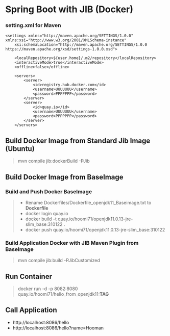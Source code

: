 # Spring Boot with JIB (Docker)

### setting.xml for Maven

    <settings xmlns="http://maven.apache.org/SETTINGS/1.0.0" xmlns:xsi="http://www.w3.org/2001/XMLSchema-instance" 
        xsi:schemaLocation="http://maven.apache.org/SETTINGS/1.0.0 https://maven.apache.org/xsd/settings-1.0.0.xsd">
        
        <localRepository>${user.home}/.m2/repository</localRepository>
	    <interactiveMode>true</interactiveMode>
	    <offline>false</offline>
        
        <servers>
            <server>
                <id>registry.hub.docker.com</id>
                <username>UUUUUUU</username>
                <password>PPPPPPP</password>
            </server>
            <server>
                <id>quay.io</id>
                <username>UUUUUUU</username>
                <password>PPPPPPP</password>
            </server>		
        </servers>

## Build Docker Image from Standard Jib Image (Ubuntu)
> mvn compile jib:dockerBuild -PJib

## Build Docker Image from BaseImage

### Build and Push Docker BaseImage
> - Rename Dockerfiles/Dockerfile_openjdk11_Baseimage.txt to **Dockerfile**
> - docker login quay.io
> - docker build -t quay.io/hoomi71/openjdk11.0.13-jre-slim_base:310122 .
> - docker push quay.io/hoomi71/openjdk11.0.13-jre-slim_base:310122

### Build Application Docker with JIB Maven Plugin from BaseImage

> mvn compile jib:build -PJibCustomized

## Run Container
> docker run -d -p 8082:8080 quay.io/hoomi71/hello_from_openjdk11:**TAG**
 
## Call Application
- http://localhost:8086/hello 
- http://localhost:8086/hello?name=Hooman